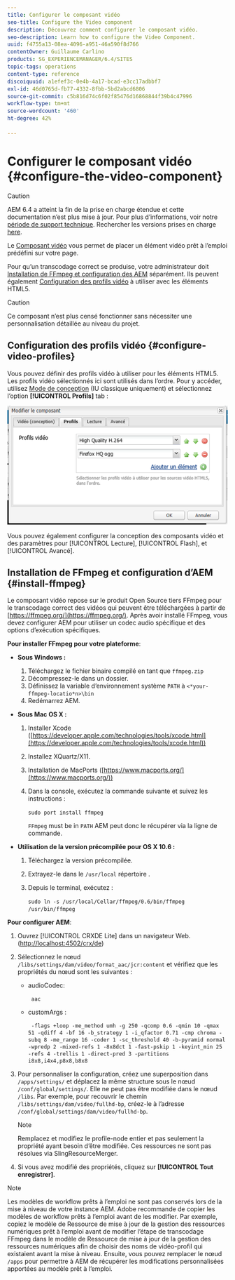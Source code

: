 ```yaml
---
title: Configurer le composant vidéo
seo-title: Configure the Video component
description: Découvrez comment configurer le composant vidéo.
seo-description: Learn how to configure the Video Component.
uuid: f4755a13-08ea-4096-a951-46a590f8d766
contentOwner: Guillaume Carlino
products: SG_EXPERIENCEMANAGER/6.4/SITES
topic-tags: operations
content-type: reference
discoiquuid: a1efef3c-0e4b-4a17-bcad-e3cc17adbbf7
exl-id: 46d0765d-fb77-4332-8fbb-5bd2abcd6806
source-git-commit: c5b816d74c6f02f85476d16868844f39b4c47996
workflow-type: tm+mt
source-wordcount: '460'
ht-degree: 42%

---
```


# Configurer le composant vidéo {#configure-the-video-component}

>[!CAUTION]
>
>AEM 6.4 a atteint la fin de la prise en charge étendue et cette documentation n’est plus mise à jour. Pour plus d’informations, voir notre [période de support technique](https://helpx.adobe.com/fr/support/programs/eol-matrix.html). Rechercher les versions prises en charge [here](https://experienceleague.adobe.com/docs/?lang=fr).

Le [Composant vidéo](/help/sites-authoring/default-components-foundation.md#video) vous permet de placer un élément vidéo prêt à l’emploi prédéfini sur votre page.

Pour qu’un transcodage correct se produise, votre administrateur doit [Installation de FFmpeg et configuration des AEM](#install-ffmpeg) séparément. Ils peuvent également [Configuration des profils vidéo](#configure-video-profiles) à utiliser avec les éléments HTML5.

>[!CAUTION]
>
>Ce composant n’est plus censé fonctionner sans nécessiter une personnalisation détaillée au niveau du projet.

## Configuration des profils vidéo {#configure-video-profiles}

Vous pouvez définir des profils vidéo à utiliser pour les éléments HTML5. Les profils vidéo sélectionnés ici sont utilisés dans l’ordre. Pour y accéder, utilisez [Mode de conception](/help/sites-authoring/default-components-designmode.md) (IU classique uniquement) et sélectionnez l’option **[!UICONTROL Profils]** tab :

![chlimage_1-317](assets/chlimage_1-317.png)

Vous pouvez également configurer la conception des composants vidéo et des paramètres pour [!UICONTROL Lecture], [!UICONTROL Flash], et [!UICONTROL Avancé].

## Installation de FFmpeg et configuration d’AEM {#install-ffmpeg}

Le composant vidéo repose sur le produit Open Source tiers FFmpeg pour le transcodage correct des vidéos qui peuvent être téléchargées à partir de [https://ffmpeg.org/](https://ffmpeg.org/). Après avoir installé FFmpeg, vous devez configurer AEM pour utiliser un codec audio spécifique et des options d’exécution spécifiques.

**Pour installer FFmpeg pour votre plateforme**:

* **Sous Windows :**

   1. Téléchargez le fichier binaire compilé en tant que `ffmpeg.zip`
   1. Décompressez-le dans un dossier.
   1. Définissez la variable d’environnement système `PATH` à `<*your-ffmpeg-locatio*n>\bin`
   1. Redémarrez AEM.

* **Sous Mac OS X :**

   1. Installer Xcode ([https://developer.apple.com/technologies/tools/xcode.html](https://developer.apple.com/technologies/tools/xcode.html))
   1. Installez XQuartz/X11.
   1. Installation de MacPorts ([https://www.macports.org/](https://www.macports.org/))
   1. Dans la console, exécutez la commande suivante et suivez les instructions :

      `sudo port install ffmpeg`

      `FFmpeg` must be in `PATH` AEM peut donc le récupérer via la ligne de commande.

* **Utilisation de la version précompilée pour OS X 10.6 :**

   1. Téléchargez la version précompilée.
   1. Extrayez-le dans le `/usr/local` répertoire .
   1. Depuis le terminal, exécutez :

      `sudo ln -s /usr/local/Cellar/ffmpeg/0.6/bin/ffmpeg /usr/bin/ffmpeg`

**Pour configurer AEM**:

1. Ouvrez [!UICONTROL CRXDE Lite] dans un navigateur Web. ([http://localhost:4502/crx/de](http://localhost:4502/crx/de))
1. Sélectionnez le nœud `/libs/settings/dam/video/format_aac/jcr:content` et vérifiez que les propriétés du nœud sont les suivantes :

   * audioCodec:

      ```
       aac
      ```

   * customArgs :

      ```
       -flags +loop -me_method umh -g 250 -qcomp 0.6 -qmin 10 -qmax 51 -qdiff 4 -bf 16 -b_strategy 1 -i_qfactor 0.71 -cmp chroma -subq 8 -me_range 16 -coder 1 -sc_threshold 40 -b-pyramid normal -wpredp 2 -mixed-refs 1 -8x8dct 1 -fast-pskip 1 -keyint_min 25 -refs 4 -trellis 1 -direct-pred 3 -partitions i8x8,i4x4,p8x8,b8x8
      ```

1. Pour personnaliser la configuration, créez une superposition dans `/apps/settings/` et déplacez la même structure sous le nœud `/conf/global/settings/`. Elle ne peut pas être modifiée dans le nœud `/libs`. Par exemple, pour recouvrir le chemin `/libs/settings/dam/video/fullhd-bp`, créez-le à l’adresse `/conf/global/settings/dam/video/fullhd-bp`.

   >[!NOTE]
   >
   >Remplacez et modifiez le profile-node entier et pas seulement la propriété ayant besoin d’être modifiée. Ces ressources ne sont pas résolues via SlingResourceMerger.

1. Si vous avez modifié des propriétés, cliquez sur **[!UICONTROL Tout enregistrer]**.

>[!NOTE]
>
>Les modèles de workflow prêts à l’emploi ne sont pas conservés lors de la mise à niveau de votre instance AEM. Adobe recommande de copier les modèles de workflow prêts à l’emploi avant de les modifier. Par exemple, copiez le modèle de Ressource de mise à jour de la gestion des ressources numériques prêt à l’emploi avant de modifier l’étape de transcodage FFmpeg dans le modèle de Ressource de mise à jour de la gestion des ressources numériques afin de choisir des noms de vidéo-profil qui existaient avant la mise à niveau. Ensuite, vous pouvez remplacer le nœud `/apps` pour permettre à AEM de récupérer les modifications personnalisées apportées au modèle prêt à l’emploi.
